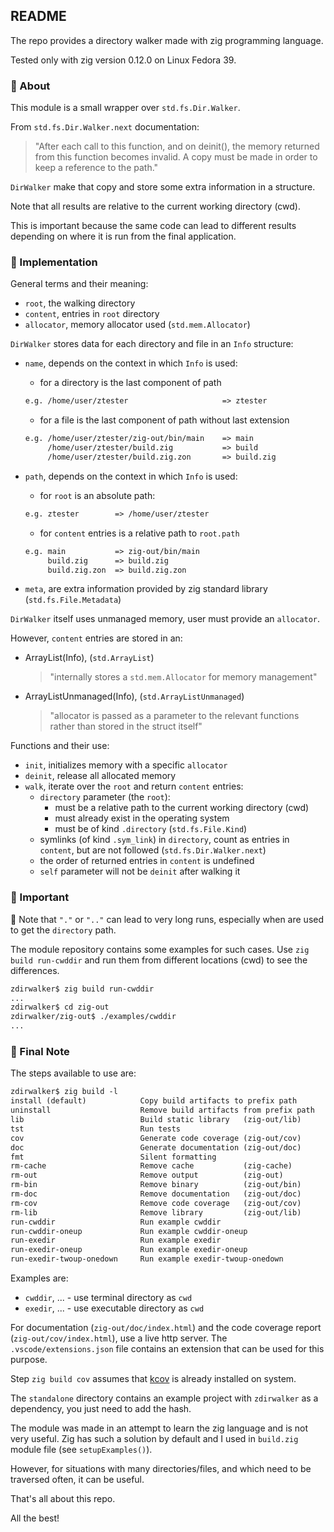 ## README

The repo provides a directory walker made with zig programming language.

Tested only with zig version 0.12.0 on Linux Fedora 39.

### 📌 About

This module is a small wrapper over `std.fs.Dir.Walker`.

From `std.fs.Dir.Walker.next` documentation:

> "After each call to this function, and on deinit(), the memory returned
> from this function becomes invalid. A copy must be made in order to keep
> a reference to the path."

`DirWalker` make that copy and store some extra information in a structure.

Note that all results are relative to the current working directory (cwd).

This is important because the same code can lead to different results
depending on where it is run from the final application.

### 📌 Implementation

General terms and their meaning:

* `root`, the walking directory
* `content`, entries in `root` directory
* `allocator`, memory allocator used (`std.mem.Allocator`)

`DirWalker` stores data for each directory and file in an `Info` structure:

* `name`, depends on the context in which `Info` is used:
  * for a directory is the last component of path

  ```txt
  e.g. /home/user/ztester                     => ztester
  ```

  * for a file is the last component of path without last extension

  ```txt
  e.g. /home/user/ztester/zig-out/bin/main    => main
       /home/user/ztester/build.zig           => build
       /home/user/ztester/build.zig.zon       => build.zig
  ```

* `path`, depends on the context in which `Info` is used:
  * for `root` is an absolute path:

  ```txt
  e.g. ztester        => /home/user/ztester
  ```

  * for `content` entries is a relative path to `root.path`

  ```txt
  e.g. main           => zig-out/bin/main
       build.zig      => build.zig
       build.zig.zon  => build.zig.zon
  ```

* `meta`, are extra information provided by zig standard library
  (`std.fs.File.Metadata`)

`DirWalker` itself uses unmanaged memory, user must provide an `allocator`.

However, `content` entries are stored in an:

* ArrayList(Info), (`std.ArrayList`)
  > "internally stores a `std.mem.Allocator` for memory management"
* ArrayListUnmanaged(Info), (`std.ArrayListUnmanaged`)
  > "allocator is passed as a parameter to the relevant functions rather than
  > stored in the struct itself"

Functions and their use:

* `init`, initializes memory with a specific `allocator`
* `deinit`, release all allocated memory
* `walk`, iterate over the `root` and return `content` entries:
  * `directory` parameter (the `root`):
    * must be a relative path to the current working directory (cwd)
    * must already exist in the operating system
    * must be of kind `.directory` (`std.fs.File.Kind`)
  * symlinks (of kind `.sym_link`) in `directory`, count as entries
    in `content`, but are not followed (`std.fs.Dir.Walker.next`)
  * the order of returned entries in `content` is undefined
  * `self` parameter will not be `deinit` after walking it

### 📌 Important

🔔 Note that `"."` or `".."` can lead to very long runs, especially when
are used to get the `directory` path.

The module repository contains some examples for such cases.
Use `zig build run-cwddir` and run them from different locations (cwd)
to see the differences.

```txt
zdirwalker$ zig build run-cwddir
...
zdirwalker$ cd zig-out
zdirwalker/zig-out$ ./examples/cwddir
...
```

### 📌 Final Note

The steps available to use are:

```txt
zdirwalker$ zig build -l
install (default)            Copy build artifacts to prefix path
uninstall                    Remove build artifacts from prefix path
lib                          Build static library   (zig-out/lib)
tst                          Run tests
cov                          Generate code coverage (zig-out/cov)
doc                          Generate documentation (zig-out/doc)
fmt                          Silent formatting
rm-cache                     Remove cache           (zig-cache)
rm-out                       Remove output          (zig-out)
rm-bin                       Remove binary          (zig-out/bin)
rm-doc                       Remove documentation   (zig-out/doc)
rm-cov                       Remove code coverage   (zig-out/cov)
rm-lib                       Remove library         (zig-out/lib)
run-cwddir                   Run example cwddir
run-cwddir-oneup             Run example cwddir-oneup
run-exedir                   Run example exedir
run-exedir-oneup             Run example exedir-oneup
run-exedir-twoup-onedown     Run example exedir-twoup-onedown
```

Examples are:

* `cwddir`, ... - use terminal directory as `cwd`
* `exedir`, ... - use executable directory as `cwd`

For documentation (`zig-out/doc/index.html`) and the code coverage report
(`zig-out/cov/index.html`), use a live http server.
The `.vscode/extensions.json` file contains an extension that can be used for
this purpose.

Step `zig build cov` assumes that [kcov](https://github.com/SimonKagstrom/kcov)
is already installed on system.

The `standalone` directory contains an example project with `zdirwalker` as a
dependency, you just need to add the hash.

The module was made in an attempt to learn the zig language and is not very
useful. Zig has such a solution by default and I used in `build.zig` module file (see `setupExamples()`).

However, for situations with many directories/files, and which need to be
traversed often, it can be useful.

That's all about this repo.

All the best!
